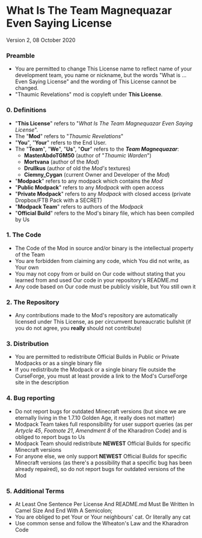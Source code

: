 # What Is The Team Magnequazar Even Saying License  
  Version 2, 08 October 2020

### Preamble
 * You are permitted to change This License name to reflect name of your development team, you name or nickname, but the words "What is ... Even Saying License" and the wording of This License cannot be changed.
 * "Thaumic Revelations" mod is copyleft under **This License**.

### 0. Definitions
* "**This License**" refers to "_What Is The Team Magnequazar Even Saying License_".
* The "**Mod**" refers to "_Thaumic Revelations_"
* "**You**", "**Your**" refers to the End User.
* The "**Team**", "**We**", "**Us**", "**Our**" refers to the **_Team Magnequazar_**:
  * **MasterAbdoTGM50** (author of "_Thaumic Warden_")
  * **Mortvana** (author of the _Mod_)
  * **Drullkus** (author of old the _Mod's_ textures)
  * **Ciemny_Cygan** (current Owner and Developer of the _Mod_)
* "**Modpack**" refers to any modpack which contains the _Mod_
* "**Public Modpack**" refers to any _Modpack_ with open access
* "**Private Modpack**" refers to any _Modpack_ with closed access (private Dropbox/FTB Pack with a SECRET)
* "**Modpack Team**" refers to authors of the _Modpack_
* "**Official Build**" refers to the Mod's binary file, which has been compiled by Us

### 1. The Code
* The Code of the Mod in source and/or binary is the intellectual property of the Team
* You are forbidden from claiming any code, which You did not write, as Your own
* You may not copy from or build on Our code without stating that you learned from and used Our code 
  in your repository's README.md
* Any code based on Our code must be publicly visible, but You still own it

### 2. The Repository
* Any contributions made to the Mod's repository are automatically licensed under This License,
  as per circumvent bureaucratic bullshit (if you do not agree, you **really** should not contribute)

### 3. Distribution
* You are permitted to redistribute Official Builds in Public or Private Modpacks
  or as a single binary file
* If you redistribute the Modpack or a single binary file outside the CurseForge,
  you must at least provide a link to the Mod's CurseForge site in the description

### 4. Bug reporting 
* Do not report bugs for outdated Minecraft versions 
  (but since we are eternally living in the 1.7.10 Golden Age, it really does not matter)
* Modpack Team takes full responsibility for user support queries
  (as per _Artycle 45_, _Footnote 21_, _Amendment 8_ of the Kharadron Code)
  and is obliged to report bugs to Us
* Modpack Team should redistribute **NEWEST** Official Builds for specific Minecraft versions
* For anyone else, we only support **NEWEST** Official Builds for specific Minecraft versions
  (as there's a possibility that a specific bug has been already repaired),
  so do not report bugs for outdated versions of the Mod

### 5. Additional Terms
* At Least One Sentence Per License And README.md Must Be Written In Camel Size And End With A Semicolon;
* You are obliged to pet Your or Your neighbours' cat. Or literally any cat
* Use common sense and follow the Wheaton's Law and the Kharadron Code
